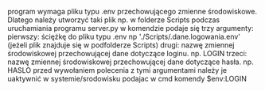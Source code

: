 program wymaga pliku typu .env przechowującego zmienne środowiskowe. Dlatego należy
utworzyć taki plik np. w folderze Scripts
podczas uruchamiania programu server.py w komendzie podaje się trzy argumenty:
pierwszy: ściężkę do pliku typu .env np './Scripts/.dane.logowania.env' (jeżeli plik znajduje się w podfolderze Scripts)
drugi: nazwę zmiennej środowiskowej przechowującej dane dotyczące loginu. np. LOGIN
trzeci: nazwę zmiennej środowiskowej przechowującej dane dotyczące hasła. np. HASLO
przed wywołaniem polecenia z tymi argumentami należy je uaktywnić w systemie/srodowisku
podajac w cmd komendy $env:LOGIN